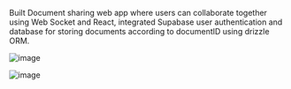 Built Document sharing web app where users can collaborate together using Web Socket and React, integrated Supabase user authentication and database for storing documents according to documentID using drizzle ORM.

![image](https://github.com/user-attachments/assets/6ab5c497-0bf3-4afa-991f-e2c7356b1ccf)

![image](https://github.com/user-attachments/assets/d667ee50-eb13-4abd-8ebb-e42855d423cf)

